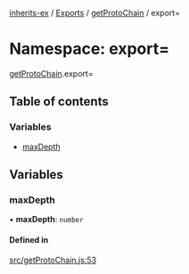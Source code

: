 [inherits-ex](../README.md) / [Exports](../modules.md) / [getProtoChain](getProtoChain.md) / export=

# Namespace: export=

[getProtoChain](getProtoChain.md).export=

## Table of contents

### Variables

- [maxDepth](getProtoChain.export_.md#maxdepth)

## Variables

### maxDepth

• **maxDepth**: `number`

#### Defined in

[src/getProtoChain.js:53](https://github.com/snowyu/inherits-ex.js/blob/2bbec9d/src/getProtoChain.js#L53)
